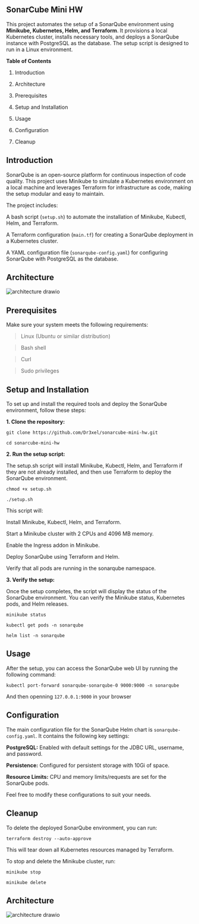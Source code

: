 ## **SonarCube Mini HW**

This project automates the setup of a SonarQube environment using **Minikube, Kubernetes, Helm, and Terraform**. It provisions a local Kubernetes cluster, installs necessary tools, and deploys a SonarQube instance with PostgreSQL as the database. The setup script is designed to run in a Linux environment.

**Table of Contents**

1. Introduction

2. Architecture

3. Prerequisites

4. Setup and Installation

5. Usage

6. Configuration

7. Cleanup

## **Introduction**

SonarQube is an open-source platform for continuous inspection of code quality. This project uses Minikube to simulate a Kubernetes environment on a local machine and leverages Terraform for infrastructure as code, making the setup modular and easy to maintain.

The project includes:

A bash script (`setup.sh`) to automate the installation of Minikube, Kubectl, Helm, and Terraform.

A Terraform configuration (`main.tf`) for creating a SonarQube deployment in a Kubernetes cluster.

A YAML configuration file (`sonarqube-config.yaml`) for configuring SonarQube with PostgreSQL as the database.

## **Architecture**

![architecture drawio](https://github.com/user-attachments/assets/1c59700b-4eb9-4460-aec5-76be8bf00904)

## **Prerequisites**

Make sure your system meets the following requirements:

> Linux (Ubuntu or similar distribution)

> Bash shell

> Curl

> Sudo privileges

## **Setup and Installation**

To set up and install the required tools and deploy the SonarQube environment, follow these steps:

**1. Clone the repository:**

``git clone https://github.com/Dr3xel/sonarcube-mini-hw.git``

``cd sonarcube-mini-hw``

**2. Run the setup script:**
 
The setup.sh script will install Minikube, Kubectl, Helm, and Terraform if they are not already installed, and then use Terraform to deploy the SonarQube environment.

``chmod +x setup.sh``

``./setup.sh``

This script will:

Install Minikube, Kubectl, Helm, and Terraform.

Start a Minikube cluster with 2 CPUs and 4096 MB memory.

Enable the Ingress addon in Minikube.

Deploy SonarQube using Terraform and Helm.

Verify that all pods are running in the sonarqube namespace.

**3. Verify the setup:**

Once the setup completes, the script will display the status of the SonarQube environment. You can verify the Minikube status, Kubernetes pods, and Helm releases.

``minikube status``

``kubectl get pods -n sonarqube``

``helm list -n sonarqube``

## **Usage**

After the setup, you can access the SonarQube web UI by running the following command:

``kubectl port-forward sonarqube-sonarqube-0 9000:9000 -n sonarqube``

And then openning `127.0.0.1:9000` in your browser

## **Configuration**

The main configuration file for the SonarQube Helm chart is `sonarqube-config.yaml`. It contains the following key settings:

**PostgreSQL:** Enabled with default settings for the JDBC URL, username, and password.

**Persistence:** Configured for persistent storage with 10Gi of space.

**Resource Limits:** CPU and memory limits/requests are set for the SonarQube pods.

Feel free to modify these configurations to suit your needs.

## **Cleanup**

To delete the deployed SonarQube environment, you can run:

``terraform destroy --auto-approve``

This will tear down all Kubernetes resources managed by Terraform.

To stop and delete the Minikube cluster, run:

``minikube stop``

``minikube delete``


## **Architecture**

![architecture drawio](https://github.com/user-attachments/assets/1c59700b-4eb9-4460-aec5-76be8bf00904)
